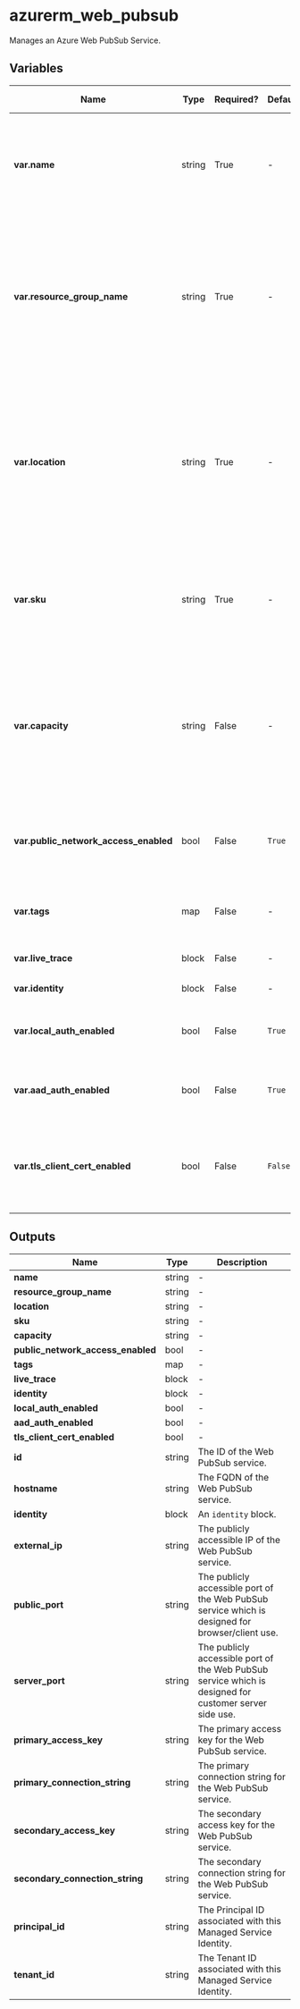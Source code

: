 # azurerm_web_pubsub

Manages an Azure Web PubSub Service.

## Variables

| Name | Type | Required? | Default  | possible values | Description |
| ---- | ---- | --------- | -------- | ----------- | ----------- |
| **var.name** | string | True | -  |  -  | The name of the Web PubSub service. Changing this forces a new resource to be created. | 
| **var.resource_group_name** | string | True | -  |  -  | The name of the resource group in which to create the Web PubSub service. Changing this forces a new resource to be created. | 
| **var.location** | string | True | -  |  -  | Specifies the supported Azure location where the Web PubSub service exists. Changing this forces a new resource to be created. | 
| **var.sku** | string | True | -  |  `Free_F1`, `Standard_S1`, `Premium_P1`  | Specifies which SKU to use. Possible values are `Free_F1`, `Standard_S1`, and `Premium_P1`. | 
| **var.capacity** | string | False | -  |  `1`, `2`, `5`, `10`, `20`, `50`, `100`  | Specifies the number of units associated with this Web PubSub resource. Valid values are: Free: `1`, Standard: `1`, `2`, `5`, `10`, `20`, `50`, `100`. | 
| **var.public_network_access_enabled** | bool | False | `True`  |  -  | Whether to enable public network access? Defaults to `true`. | 
| **var.tags** | map | False | -  |  -  | A mapping of tags to assign to the resource. | 
| **var.live_trace** | block | False | -  |  -  | A `live_trace` block. | 
| **var.identity** | block | False | -  |  -  | An `identity` block. | 
| **var.local_auth_enabled** | bool | False | `True`  |  -  | Whether to enable local auth? Defaults to `true`. | 
| **var.aad_auth_enabled** | bool | False | `True`  |  -  | Whether to enable AAD auth? Defaults to `true`. | 
| **var.tls_client_cert_enabled** | bool | False | `False`  |  -  | Whether to request client certificate during TLS handshake? Defaults to `false`. | 



## Outputs

| Name | Type | Description |
| ---- | ---- | --------- | 
| **name** | string  | - | 
| **resource_group_name** | string  | - | 
| **location** | string  | - | 
| **sku** | string  | - | 
| **capacity** | string  | - | 
| **public_network_access_enabled** | bool  | - | 
| **tags** | map  | - | 
| **live_trace** | block  | - | 
| **identity** | block  | - | 
| **local_auth_enabled** | bool  | - | 
| **aad_auth_enabled** | bool  | - | 
| **tls_client_cert_enabled** | bool  | - | 
| **id** | string  | The ID of the Web PubSub service. | 
| **hostname** | string  | The FQDN of the Web PubSub service. | 
| **identity** | block  | An `identity` block. | 
| **external_ip** | string  | The publicly accessible IP of the Web PubSub service. | 
| **public_port** | string  | The publicly accessible port of the Web PubSub service which is designed for browser/client use. | 
| **server_port** | string  | The publicly accessible port of the Web PubSub service which is designed for customer server side use. | 
| **primary_access_key** | string  | The primary access key for the Web PubSub service. | 
| **primary_connection_string** | string  | The primary connection string for the Web PubSub service. | 
| **secondary_access_key** | string  | The secondary access key for the Web PubSub service. | 
| **secondary_connection_string** | string  | The secondary connection string for the Web PubSub service. | 
| **principal_id** | string  | The Principal ID associated with this Managed Service Identity. | 
| **tenant_id** | string  | The Tenant ID associated with this Managed Service Identity. | 